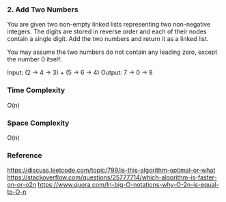 ### 2. Add Two Numbers
You are given two non-empty linked lists representing two non-negative integers. The digits are stored in reverse order and each of their nodes contain a single digit. Add the two numbers and return it as a linked list.

You may assume the two numbers do not contain any leading zero, except the number 0 itself.

Input: (2 -> 4 -> 3) + (5 -> 6 -> 4)
Output: 7 -> 0 -> 8

### Time Complexity
O(n)

### Space Complexity
O(n)

### Reference
https://discuss.leetcode.com/topic/799/is-this-algorithm-optimal-or-what
https://stackoverflow.com/questions/25777714/which-algorithm-is-faster-on-or-o2n
https://www.quora.com/In-big-O-notations-why-O-2n-is-equal-to-O-n
